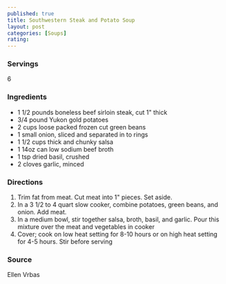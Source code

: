 ```yaml
---
published: true
title: Southwestern Steak and Potato Soup
layout: post
categories: [Soups]
rating: 
---
```

### Servings
6

### Ingredients
- 1 1/2 pounds boneless beef sirloin steak, cut 1" thick
- 3/4 pound Yukon gold potatoes
- 2 cups loose packed frozen cut green beans
- 1 small onion, sliced and separated in to rings
- 1 1/2 cups thick and chunky salsa
- 1 14oz can low sodium beef broth
- 1 tsp dried basil, crushed
- 2 cloves garlic, minced

### Directions
1. Trim fat from meat.  Cut meat into 1" pieces.  Set aside.
2. In a 3 1/2 to 4 quart slow cooker, combine potatoes, green beans, and onion.  Add meat.
3. In a medium bowl, stir together salsa, broth, basil, and garlic.  Pour this mixture over the meat and vegetables in cooker
4. Cover; cook on low heat setting for 8-10 hours or on high heat setting for 4-5 hours.  Stir before serving

### Source
Ellen Vrbas
